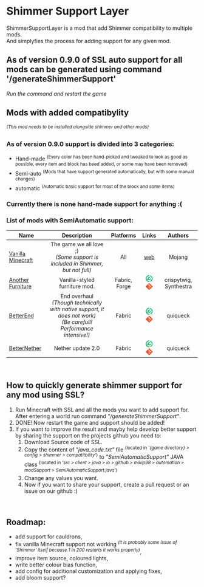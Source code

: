 # Shimmer Support Layer

ShimmerSupportLayer is a mod that add Shimmer compatibility to multiple mods.</br>
And simplyfies the process for adding support for any given mod.

## As of version 0.9.0 of SSL auto support for all mods can be generated using command '/generateShimmerSupport'

*Run the command and restart the game*

## Mods with added compatibylity

<sup>*(This mod needs to be installed alongside shimmer and other mods)*</sup>

### As of version 0.9.0 support is divided into 3 categories:
- Hand-made 
<sup>(Every color has been hand-picked and tweaked to look as good as possible, every item and block has beed added, or some may have been removed)</sup>
- Semi-auto <sup>(Mods that have support generated automatically, but with some manual changes)</sup>
- automatic <sup>(Automatic basic support for most of the block and some items)</sup>

### Currently there is none hand-made support for anything :(

### List of mods with SemiAutomatic support:

| Name | Description | Platforms | Links | Authors |
| --- | :---: | :---: | :---: | :---: |
| [Vanilla Minecraft](https://www.minecraft.net) | The game we all love ;)</br>*(Some support is included in Shimmer, but not full)* | All | [web](https://www.minecraft.net) | Mojang |
| [Another Furniture](https://modrinth.com/mod/another-furniture) | Vanilla-styled furniture mod. | Fabric, Forge | [![Modrinth Logo](https://raw.githubusercontent.com/TheUsefulLists/assets/main/Images/Platform_Icons/Modrinth.png)](https://modrinth.com/mod/another-furniture) [![Github Logo](https://raw.githubusercontent.com/TheUsefulLists/assets/main/Images/Platform_Icons/Github.png)](https://github.com/starfish-studios/AnotherFurniture) | crispytwig, Synthestra |
| [BetterEnd](https://modrinth.com/mod/betterend) | End overhaul</br>*(Though technically with native support, it does not work)*</br>*(Be carefull! Performance intensive!)* | Fabric | [![Modrinth Logo](https://raw.githubusercontent.com/TheUsefulLists/assets/main/Images/Platform_Icons/Modrinth.png)](https://modrinth.com/mod/betterend) [![Github Logo](https://raw.githubusercontent.com/TheUsefulLists/assets/main/Images/Platform_Icons/Github.png)](https://github.com/quiqueck/BetterEnd) | quiqueck |
| [BetterNether](https://modrinth.com/mod/betternether) | Nether update 2.0 | Fabric | [![Modrinth Logo](https://raw.githubusercontent.com/TheUsefulLists/assets/main/Images/Platform_Icons/Modrinth.png)](https://modrinth.com/mod/betternether) [![Github Logo](https://raw.githubusercontent.com/TheUsefulLists/assets/main/Images/Platform_Icons/Github.png)](https://github.com/quiqueck/BetterNether) | quiqueck |

</br>

## How to quickly generate shimmer support for any mod using SSL?

1. Run Minecraft with SSL and all the mods you want to add support for. After entering a world run command *"/generateShimmerSupport"*.
2. DONE! Now restart the game and support should be added!
3. If you want to improve the result and mayby help develop better support by sharing the support on the projects github you need to:
    1. Download Source code of SSL.
    2. Copy the content of *"java_code.txt"* file <sup>(located in *'{game directory} > config > shimmer > compatitbility'*)</sup> to *"SemiAutomaticSupport"* JAVA class <sup>(located in *'src > client > java > io > github > mikip98 > automation > modSupport > SemiAutomaticSupport.java'*)</sup>
    3. Change any values you want.
    4. Now if you want to share your support, create a pull request or an issue on our github :)

</br>

## Roadmap:

- add support for cauldrons,
- fix vanilla Minecraft support not working <sup>*(it is probably some issue of 'Shimmer' itself because 1 in 200 restarts it works properly)*</sup>,
- improve item source, coloured lights,
- write better colour bias function,
- add config for additional customization and applying fixes,
- add bloom support?
